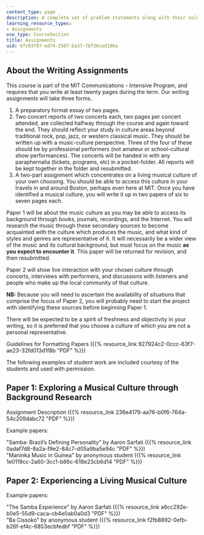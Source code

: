 ```yaml
---
content_type: page
description: A complete set of problem statements along with their solutions.
learning_resource_types:
- Assignments
ocw_type: CourseSection
title: Assignments
uid: 6fc03797-ed74-2507-ba37-fbf36cad196a
---
```


About the Writing Assignments
-----------------------------

This course is part of the MIT Communications - Intensive Program, and requires that you write at least twenty pages during the term. Our writing assignments will take three forms.

1.  A preparatory format essay of two pages.
2.  Two concert reports of two concerts each, two pages per concert attended, are collected halfway through the course and again toward the end. They should reflect your study in culture areas beyond traditional rock, pop, jazz, or western classical music. They should be written up with a music-culture perspective. Three of the four of these should be by professional performers (not amateur or school-cultural show performances). The concerts will be handed in with any paraphernalia (tickets, programs, etc) in a pocket-folder. All reports will be kept together in the folder and resubmitted.
3.  A two-part assignment which concentrates on a living musical culture of your own choosing. You should be able to access this culture in your travels in and around Boston, perhaps even here at MIT. Once you have identified a musical culture, you will write it up in two papers of six to seven pages each.

Paper 1 will be about the music culture as you may be able to access its background through books, journals, recordings, and the Internet. You will research the music through these secondary sources to become acquainted with the culture which produces the music, and what kind of styles and genres are representative of it. It will necessarily be a wider view of the music and its cultural background, but must focus on the music **as you expect to encounter it**. This paper will be returned for revision, and then resubmitted.

Paper 2 will show live interaction with your chosen culture through concerts, interviews with performers, and discussions with listeners and people who make up the local community of that culture.

**NB:** Because you will need to ascertain the availability of situations that comprise the focus of Paper 2, you will probably need to start the project with identifying these sources before beginning Paper 1.

There will be expected to be a spirit of freshness and objectivity in your writing, so it is preferred that you choose a culture of which you are not a personal representative.

Guidelines for Formatting Papers ({{% resource_link 927924c2-0ccc-63f7-ae23-32fd013d1f8b "PDF" %}})

The following examples of student work are included courtesy of the students and used with permission.

Paper 1: Exploring a Musical Culture through Background Research
----------------------------------------------------------------

Assignment Description ({{% resource_link 236e4179-aa76-b0f6-764a-54c209dabc72 "PDF" %}})

Example papers:

"Samba: Brazil’s Defining Personality" by Aaron Sarfati ({{% resource_link 0adaf7d8-8a2a-f9e2-84c7-d05a9ba5e94c "PDF" %}})  
"Maninka Music in Guinea" by anonymous student ({{% resource_link 1e0119cc-2a60-3cc1-b86c-618e23cb6d14 "PDF" %}})

Paper 2: Experiencing a Living Musical Culture
----------------------------------------------

Example papers:

"The Samba Experience" by Aaron Sarfati ({{% resource_link a6cc292e-b0e5-55d9-caca-cb4e0ab0a0d3 "PDF" %}})  
"Ba Cissoko" by anonymous student ({{% resource_link f2fb8892-0efb-b26f-ef4c-6853ecbfedbf "PDF" %}})